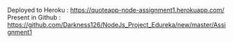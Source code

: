 Deployed to Heroku : https://quoteapp-node-assignment1.herokuapp.com/
Present in Github : https://github.com/Darkness126/NodeJs_Project_Edureka/new/master/Assignment1
